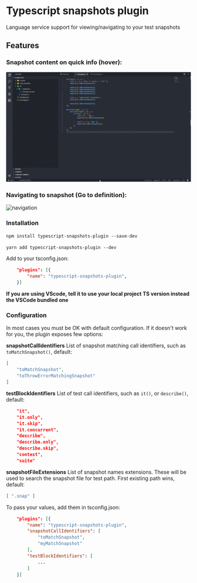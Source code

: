 # Typescript snapshots plugin
Language service support for viewing/navigating to your test snapshots

## Features

### Snapshot content on quick info (hover):
![quickinfo](/images/quickinfo.gif)

### Navigating to snapshot (Go to definition):
![navigation](/images/navigating.gif)

### Installation

```npm install typescript-snapshots-plugin --save-dev```

```yarn add typescript-snapshots-plugin --dev```

Add to your tsconfig.json:
```json
    "plugins": [{
        "name": "typescript-snapshots-plugin",
    }]
```

**If you are using VScode, tell it to use your local project TS version instead the VSCode bundled one**

### Configuration
In most cases you must be OK with default configuration. If it doesn't work for you, the plugin exposes few options:

**snapshotCallIdentifiers**
List of snapshot matching call identifiers, such as ```toMatchSnapshot()```, default:
```json
[
    "toMatchSnapshot",
    "toThrowErrorMatchingSnapshot"
]
```

**testBlockIdentifiers**
List of test call identifiers, such as ```it()```, or ```describe()```, default:
```json
    "it",
    "it.only",
    "it.skip",
    "it.concurrent",
    "describe",
    "describe.only",
    "describe.skip",
    "context",
    "suite"
```

**snapshotFileExtensions**
List of snapshot names extensions. These will be used to search the snapshot file for test path. First existing path wins, default:
```json
[ ".snap" ]

```

To pass your values, add them in tsconfig.json:
```json
    "plugins": [{
        "name": "typescript-snapshots-plugin",
        "snapshotCallIdentifiers": [
            "toMatchSnapshot",
            "myMatchSnapshot"
        ],
        "testBlockIdentifiers": [
            ...
        ]
    }]
```